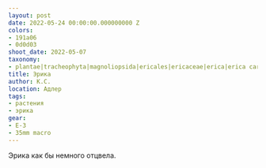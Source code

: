 ```yaml
---
layout: post
date: 2022-05-24 00:00:00.000000000 Z
colors:
- 191a06
- 0d0d03
shoot_date: 2022-05-07
taxonomy:
- plantae|tracheophyta|magnoliopsida|ericales|ericaceae|erica|erica carnea
title: Эрика
author: К.С.
location: Адлер
tags:
- растения
- эрика
gear:
- E-3
- 35mm macro
---
```

Эрика как бы немного отцвела.

